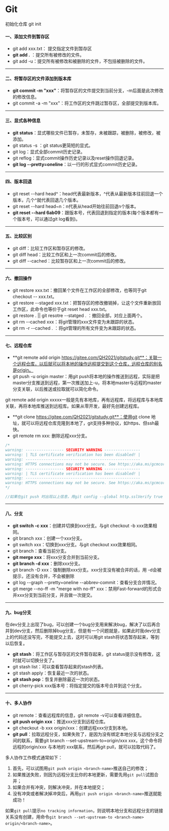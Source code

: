 # Git

初始化仓库 git init

#### 一、添加文件到暂存区

+ git add xxx.txt： 提交指定文件到暂存区
+ **git add .** ：提交所有被修改的文件。
+ git add -u：提交所有被修改和被删除的文件，不包括被删除的文件。

---

#### 二、将暂存区的文件添加到版本库

+ **git commit -m "xxx"**：将暂存区的文件提交到当前分支，-m后面是此次修改的修改信息。
+ git commit -a -m "xxx"：将工作区的文件跳过暂存区，全部提交到版本库。

---

#### 三、显式各种信息

+ **git status**：显式哪些文件已暂存，未暂存，未被跟踪，被删除，被修改，被添加。
+ git status -s ：git status更简短的显式。
+ git log：显式全部commit历史记录。
+ git reflog：显式commit操作历史记录以及reset操作回退记录。
+ **git log --pretty=oneline**：以一行的形式显式commit历史记录。

---

#### 四、版本回退

+ git reset --hard head^：head代表最新版本，^代表从最新版本往前回退一个版本，几个^就代表回退几个版本。
+ git reset --hard head~n：n代表从head开始往前回退n个版本。
+ **git reset --hard 6ab09**：跟版本号，代表回退到指定的版本(每个版本都有一个版本号，可以通过git log看到)。

---

#### 五、比较区别

+ git diff：比较工作区和暂存区的修改。
+ git diff head：比较工作区和上一次commit后的修改。
+ git diff --cached：比较暂存区和上一次commit后的修改。

---

#### 六、撤回操作

+ git restore xxx.txt：撤回某个文件在工作区的全部修改，也等同于git checkout -- xxx.txt。
+ git restore --staged xxx.txt：把暂存区的修改撤销掉，让这个文件重新放回工作区，此命令也等价于git reset head xxx.txt。
+ git restore . || git resotre --statged .  ：撤回全部，对应上面两个。
+ git rm --cached xxx：将git管理的xxx文件变为未跟踪的状态。
+ git rm -r --cached . ：将git管理的所有文件变为未跟踪的状态。

---

#### 七、远程仓库

+ **git remote add origin https://gitee.com/QH2021/gitstudy.git**：关联一个远程仓库，以后就可以将本地的操作远程提交到这个仓库，远程仓库的别名是origin。
+ git push -u origin master：用git push将本地的操作推送到远程，实际是把master分支推送到远程，第一次推送加上-u，将本地master与远程的master分支关联，以后推送或拉取就可以简化命令。

git remote add origin xxxxx一般是先有本地库，再有远程库，将远程库与本地库关联，再将本地库推送到远程库。如果从零开发，最好先创建远程库。

+ **git clone https://gitee.com/QH2021/gitstudy.git**：使用git clone 地址，就可以将远程仓库克隆到本地了，git支持多种协议，如https、但ssh最快。
+ git remote rm xxx: 删除远程xxx分支。

```js
/*
warning: ----------------- SECURITY WARNING ----------------
warning: | TLS certificate verification has been disabled! |
warning: ---------------------------------------------------
warning: HTTPS connections may not be secure. See https://aka.ms/gcmcore-tlsverify for more information.
warning: ----------------- SECURITY WARNING ----------------
warning: | TLS certificate verification has been disabled! |
warning: ---------------------------------------------------
warning: HTTPS connections may not be secure. See https://aka.ms/gcmcore-tlsverify for more information.
*/

//如果在git push 时出现以上信息，用git config --global http.sslVerify true
```

---

#### 八、分支

+ **git switch -c xxx**：创建并切换到xxx分支。与git checkout -b xxx效果相同。
+ git branch xxx：创建一个xxx分支。
+ git switch xxx：切换到xxx分支。与git checkout xxx效果相同。
+ git branch：查看当前分支。
+ **git merge xxx**：将xxx分支合并到当前分支。
+ **git branch -d xxx**：删除xxx分支。
+ git branch -D xxx：强制删除xxx分支。xxx分支没有被合并的话，用 -d会被提示，还没有合并，不会被删除
+ git log --graph --pretty=oneline --abbrev-commit：查看分支合并情况。
+ git merge --no-ff -m "merge with no-ff" xxx：禁用Fast-forward的形式合并xxx分支到当前分支，并且做一次提交。

---

#### 九、bug分支

在dev分支上出现了bug，可以创建一个bug分支用来解决bug，解决了以后再合并到dev分支，然后删除掉bug分支，但是有一个问题就是，如果此时我dev分支上的代码还没写完，不能提交上去，这时可以用git stash将状态暂存起来，等到以后恢复。

+ **git stash**：将工作区与暂存区的文件暂存起来，git status提示没有修改，这时就可以切换分支了。
+ git stash list：可以查看暂存起来的stash列表。
+ git stash apply：恢复最近一次的状态。
+ **git stash pop**：恢复并删除最近一次的状态。
+ git cherry-pick xxx版本号：将指定提交的版本号合并到这个分支。

---

#### 十、多人协作

+ git remote：查看远程库的信息，git remote -v可以查看详细信息。
+ **git push origin xxx**：推送xxx分支到远程仓库。
+ git checkout -b xxx origin/xxx：创建远程xxx分支到本地。
+ **git pull**：拉取远程分支，如果失败了，是因为没有绑定本地分支与远程分支之间的联系，需要git branch --set-upstream-to=origin/xxx xxx，这个命令将远程的origin/xxx 与本地的 xxx联系，然后再git pull，就可以拉取代码了。

多人协作工作模式通常如下：

1. 首先，可以试图用`git push origin <branch-name>`推送自己的修改；
2. 如果推送失败，则因为远程分支比你的本地更新，需要先用`git pull`试图合并；
3. 如果合并有冲突，则解决冲突，并在本地提交；
4. 没有冲突或者解决掉冲突后，再用`git push origin <branch-name>`推送就能成功！

如果`git pull`提示`no tracking information`，则说明本地分支和远程分支的链接关系没有创建，用命令`git branch --set-upstream-to <branch-name> origin/<branch-name>`。